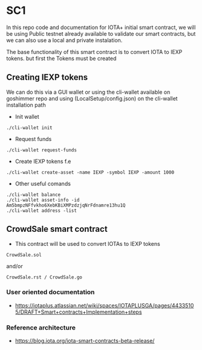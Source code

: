 # SC1
In this repo code and documentation for IOTA+ initial smart contract,
we will be using Public testnet already available to validate our smart contracts,
but we can also use a local and private instalation. 

The base functionality of this smart contract is to convert IOTA to IEXP tokens. 
but first the Tokens must be created

## Creating IEXP tokens
We can do this via a GUI wallet or using the cli-wallet available on goshimmer repo
and using (LocalSetup/config.json) on the cli-wallet installation path
* Init wallet
```
./cli-wallet init
``` 
* Request funds
```
./cli-wallet request-funds
```
* Create IEXP tokens f.e
```
./cli-wallet create-asset -name IEXP -symbol IEXP -amount 1000
```
* Other useful comands
```
./cli-wallet balance
./cli-wallet asset-info -id Am5bmpzNFfvkho6XebKBiXMPzdzjqNrFdnamre13hu1Q
./cli-wallet address -list
```

## CrowdSale smart contract
* This contract will be used to convert IOTAs to IEXP tokens
```
CrowdSale.sol
```
and/or 
```
CrowdSale.rst / CrowdSale.go
```

### User oriented documentation
* https://iotaplus.atlassian.net/wiki/spaces/IOTAPLUSGA/pages/44335105/DRAFT+Smart+contracts+Implementation+steps
### Reference architecture
* https://blog.iota.org/iota-smart-contracts-beta-release/ 
